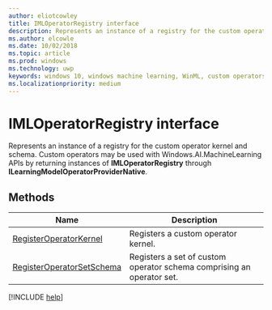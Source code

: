 ```yaml
---
author: eliotcowley
title: IMLOperatorRegistry interface
description: Represents an instance of a registry for the custom operator kernel and schema.
ms.author: elcowle
ms.date: 10/02/2018
ms.topic: article
ms.prod: windows
ms.technology: uwp
keywords: windows 10, windows machine learning, WinML, custom operators, IMLOperatorRegistry
ms.localizationpriority: medium
---
```


# IMLOperatorRegistry interface

Represents an instance of a registry for the custom operator kernel and schema. Custom operators may be used with Windows.AI.MachineLearning APIs by returning instances of **IMLOperatorRegistry** through **ILearningModelOperatorProviderNative**.

## Methods

| Name | Description |
|------|-------------|
| [RegisterOperatorKernel](IMLOperatorRegistry_RegisterOperatorKernel.md) | Registers a custom operator kernel. |
| [RegisterOperatorSetSchema](IMLOperatorRegistry_RegisterOperatorSetSchema.md) | Registers a set of custom operator schema comprising an operator set. |

[!INCLUDE [help](../includes/get-help.md)]